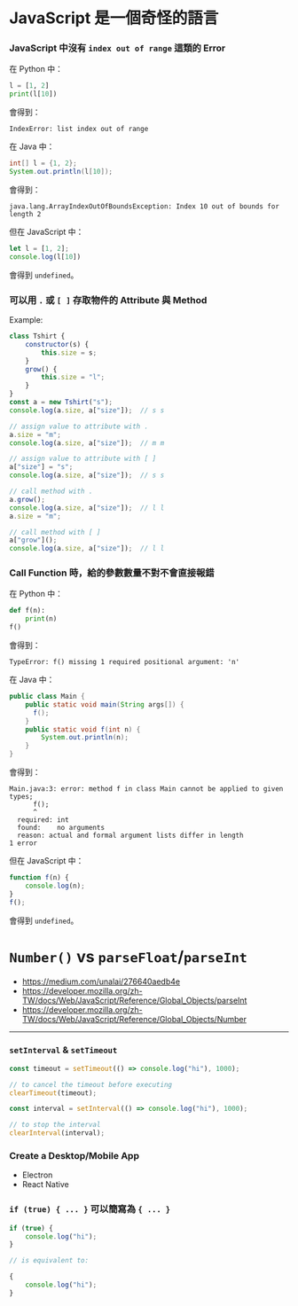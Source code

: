 # JavaScript 是一個奇怪的語言

### JavaScript 中沒有 `index out of range` 這類的 Error

在 Python 中：

```Python
l = [1, 2]
print(l[10])
```

會得到：

```plaintext
IndexError: list index out of range
```

在 Java 中：

```Java
int[] l = {1, 2};
System.out.println(l[10]);
```

會得到：

```plaintext
java.lang.ArrayIndexOutOfBoundsException: Index 10 out of bounds for length 2
```

但在 JavaScript 中：

```JavaScript
let l = [1, 2];
console.log(l[10])
```

會得到 `undefined`。

### 可以用 `.` 或 `[ ]` 存取物件的 Attribute 與 Method

Example:

```JavaScript
class Tshirt {
    constructor(s) {
        this.size = s;
    }
    grow() {
        this.size = "l";
    }
}
const a = new Tshirt("s");
console.log(a.size, a["size"]);  // s s

// assign value to attribute with .
a.size = "m";
console.log(a.size, a["size"]);  // m m

// assign value to attribute with [ ]
a["size"] = "s";
console.log(a.size, a["size"]);  // s s

// call method with .
a.grow();
console.log(a.size, a["size"]);  // l l
a.size = "m";

// call method with [ ]
a["grow"]();
console.log(a.size, a["size"]);  // l l
```

### Call Function 時，給的參數數量不對不會直接報錯

在 Python 中：

```Python
def f(n):
    print(n)
f()
```

會得到：

```plaintext
TypeError: f() missing 1 required positional argument: 'n'
```

在 Java 中：

```Java
public class Main {
    public static void main(String args[]) {
      f();
    }
    public static void f(int n) {
        System.out.println(n);
    }
}
```

會得到：

```plaintext
Main.java:3: error: method f in class Main cannot be applied to given types;
      f();
      ^
  required: int
  found:    no arguments
  reason: actual and formal argument lists differ in length
1 error
```

但在 JavaScript 中：

```JavaScript
function f(n) {
    console.log(n);
}
f();
```

會得到 `undefined`。

# `Number()` vs `parseFloat`/`parseInt`

- <https://medium.com/unalai/276640aedb4e>
- <https://developer.mozilla.org/zh-TW/docs/Web/JavaScript/Reference/Global_Objects/parseInt>
- <https://developer.mozilla.org/zh-TW/docs/Web/JavaScript/Reference/Global_Objects/Number>

---

### `setInterval` & `setTimeout`

```JavaScript
const timeout = setTimeout(() => console.log("hi"), 1000);

// to cancel the timeout before executing
clearTimeout(timeout);

const interval = setInterval(() => console.log("hi"), 1000);

// to stop the interval
clearInterval(interval);
```

### Create a Desktop/Mobile App

- Electron
- React Native

### `if (true) { ... }` 可以簡寫為 `{ ... }`

```JavaScript
if (true) {
    console.log("hi");
}

// is equivalent to:

{
    console.log("hi");
}
```
